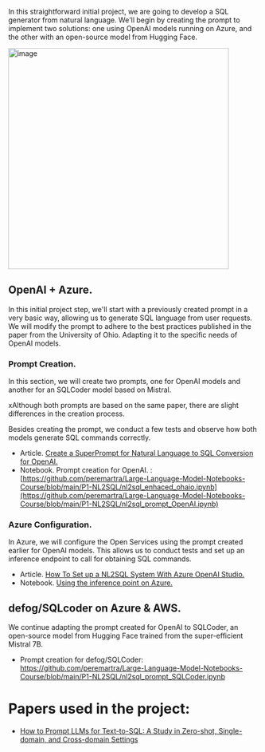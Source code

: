 In this straightforward initial project, we are going to develop a SQL generator from natural language. We'll begin by creating the prompt to implement two solutions: one using OpenAI models running on Azure, and the other with an open-source model from Hugging Face.

<img width="443" alt="image" src="https://github.com/peremartra/Large-Language-Model-Notebooks-Course/assets/7319142/cce799f1-b6b9-4020-bf60-4842436025d1">


## OpenAI + Azure.
In this initial project step, we'll start with a previously created prompt in a very basic way, allowing us to generate SQL language from user requests. We will modify the prompt to adhere to the best practices published in the paper from the University of Ohio. Adapting it to the specific needs of OpenAI models. 
### Prompt Creation. 
In this section, we will create two prompts, one for OpenAI models and another for an SQLCoder model based on Mistral.

xAlthough both prompts are based on the same paper, there are slight differences in the creation process. 

Besides creating the prompt, we conduct a few tests and observe how both models generate SQL commands correctly.
* Article. [Create a SuperPrompt for Natural Language to SQL Conversion for OpenAI.](https://pub.towardsai.net/create-a-superprompt-for-natural-language-to-sql-conversion-for-openai-9d19f0efe8f4?sk=88889b3417c97481e6a907e3aef74ca2)
* Notebook. Prompt creation for OpenAI. : [https://github.com/peremartra/Large-Language-Model-Notebooks-Course/blob/main/P1-NL2SQL/nl2sql_enhaced_ohaio.ipynb](https://github.com/peremartra/Large-Language-Model-Notebooks-Course/blob/main/P1-NL2SQL/nl2sql_prompt_OpenAI.ipynb)

### Azure Configuration. 
In Azure, we will configure the Open Services using the prompt created earlier for OpenAI models. This allows us to conduct tests and set up an inference endpoint to call for obtaining SQL commands.
* Article. [How To Set up a NL2SQL System With Azure OpenAI Studio.](https://medium.com/towards-artificial-intelligence/how-to-set-up-an-nl2sql-system-with-azure-openai-studio-2fcfc7b57301)
* Notebook. [Using the inference point on Azure.](https://github.com/peremartra/Large-Language-Model-Notebooks-Course/blob/main/P1-NL2SQL/NL2SQL_OpenAI_Azure.ipynb) 


## defog/SQLcoder on Azure & AWS.  
We continue adapting the prompt created for OpenAI to SQLCoder, an open-source model from Hugging Face trained from the super-efficient Mistral 7B.
* Prompt creation for defog/SQLCoder: https://github.com/peremartra/Large-Language-Model-Notebooks-Course/blob/main/P1-NL2SQL/nl2sql_prompt_SQLCoder.ipynb

# Papers used in the project:
* [How to Prompt LLMs for Text-to-SQL: A Study in Zero-shot, Single-domain, and Cross-domain Settings](https://arxiv.org/abs/2305.11853)
